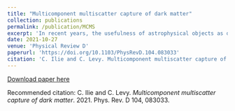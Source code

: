 ```yaml
---
title: "Multicomponent multiscatter capture of dark matter"
collection: publications
permalink: /publication/MCMS
excerpt: 'In recent years, the usefulness of astrophysical objects as dark matter (DM) probes has become more and more evident, especially in view of null results from direct-detection and particle-production experiments. The potentially observable signatures of DM gravitationally trapped inside a star, or another compact astrophysical object, have been used to forecast stringent constraints on the nucleon–dark matter interaction cross section. Currently, the probes of interest are at high redshifts, Population III (Pop III) stars that form in isolation or in small numbers, in very dense DM minihalos at z∼15–40, and, in our own Milky Way, neutron stars, white dwarfs, brown dwarfs, exoplanets, etc. None of these objects are truly single component and, as such, capture rates calculated with the common assumption made in the literature of single-component capture, i.e., capture of DM by multiple scatterings with one single type of nucleus inside the object, are not accurate. In this paper, we present an extension of this formalism to multicomponent objects and apply it to Pop III stars, thereby investigating the role of He in the capture rates of Pop III stars. As expected, we find that the inclusion of the heavier He nuclei leads to an enhancement of the overall capture rates, further improving the potential of Pop III stars as dark matter probes.'
date: 2021-10-27
venue: 'Physical Review D'
paperurl: 'https://doi.org/10.1103/PhysRevD.104.083033'
citation: 'C. Ilie and C. Levy. Multicomponent multiscatter capture of dark matter. 2021. Phys. Rev. D 104, 083033.'
---
```


[Download paper here](https://arxiv.org/pdf/2105.09765.pdf)

Recommended citation: C. Ilie and C. Levy. *Multicomponent multiscatter capture of dark matter*. 2021. Phys. Rev. D 104, 083033.
